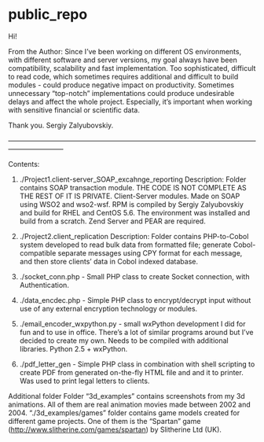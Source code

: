 public_repo
===========
Hi!

From the Author: Since I’ve been working on different OS environments, with different software and server versions, my goal always have been compatibility, scalability and fast implementation. Too sophisticated, difficult to read code, which sometimes requires additional and difficult to build modules - could produce negative impact on productivity. Sometimes unnecessary “top-notch” implementations could produce undesirable delays and affect the whole project. Especially, it’s important when working with sensitive financial or scientific data.

Thank you.
Sergiy Zalyubovskiy.

———————————————————————————————————————————— 

Contents:

1) ./Project1.client-server_SOAP_excahnge_reporting 
Description: Folder contains SOAP transaction module. THE CODE IS NOT COMPLETE AS THE REST OF IT IS PRIVATE. Client-Server modules. Made on SOAP using WSO2 and wso2-wsf. RPM is compiled by Sergiy Zalyubovskiy and build for RHEL and CentOS 5.6. The environment was installed and build from a scratch.
Zend Server and PEAR are required.

2) ./Project2.client_replication
Description: Folder contains PHP-to-Cobol system developed to read bulk data from formatted file; generate Cobol-compatible separate messages using CPY format for each message, and then store clients’ data in Cobol indexed database.

3) ./socket_conn.php - Small PHP class to create Socket connection, with Authentication.

4) ./data_encdec.php - Simple PHP class to encrypt/decrypt input without use of any external encryption technology or modules.

5) ./email_encoder_wxpython.py - small wxPython development I did for fun and to use in office. There’s a lot of similar programs around but I’ve decided to create my own. Needs to be compiled with additional libraries. Python 2.5 + wxPython.

6) ./pdf_letter_gen - Simple PHP class in combination with shell scripting to create PDF from generated on-the-fly HTML file and and it to printer. Was used to print legal letters to clients.

Additional folder
Folder “3d_examples” contains screenshots from my 3d animations. All of them are real animation movies made between 2002 and 2004. “./3d_examples/games” folder contains game models created for different game projects. One of them is the “Spartan” game (http://www.slitherine.com/games/spartan) by Slitherine Ltd (UK).
